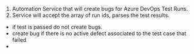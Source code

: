 1) Automation Service that will create bugs for Azure DevOps Test Runs. 
2) Service will accept the array of run ids, parses the test results. 
- if test is passed do not create bugs.
- create bug if there is no active defect associated to the test case that failed
- 